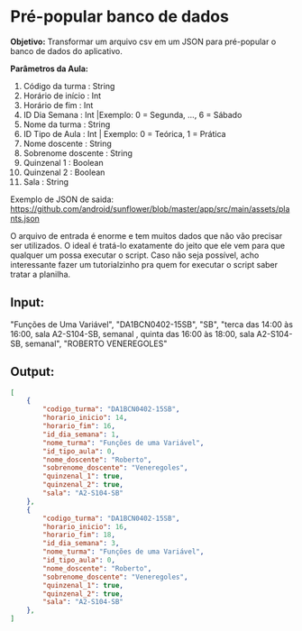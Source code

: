 # Pré-popular banco de dados

**Objetivo:** Transformar um arquivo csv em um JSON para pré-popular o banco de dados do aplicativo.

**Parâmetros da Aula:**

01. Código da turma : String
02. Horário de início : Int
03. Horário de fim : Int
04. ID Dia Semana : Int	|Exemplo: 0 = Segunda, ..., 6 = Sábado
05. Nome da turma : String
06. ID Tipo de Aula : Int	| Exemplo: 0 = Teórica, 1 = Prática
07. Nome doscente : String
08. Sobrenome doscente : String
09. Quinzenal 1 : Boolean
10. Quinzenal 2 : Boolean
11. Sala : String

Exemplo de JSON de saida: https://github.com/android/sunflower/blob/master/app/src/main/assets/plants.json

O arquivo de entrada é enorme e tem muitos dados que não vão precisar ser utilizados. O ideal é tratá-lo exatamente do jeito que ele vem para que qualquer um possa executar o script. Caso não seja possível, acho interessante fazer um tutorialzinho pra quem for executar o script saber tratar a planilha.

## Input:

"Funções de Uma Variável", "DA1BCN0402-15SB", "SB", "terca das 14:00 às 16:00, sala A2-S104-SB, semanal , quinta das 16:00 às 18:00, sala A2-S104-SB, semanal", "ROBERTO VENEREGOLES"


## Output:

```json
[
	{
		"codigo_turma": "DA1BCN0402-15SB",
		"horario_inicio": 14,
		"horario_fim": 16,
		"id_dia_semana": 1,
		"nome_turma": "Funções de uma Variável",
		"id_tipo_aula": 0,
		"nome_doscente": "Roberto",
		"sobrenome_doscente": "Veneregoles",
		"quinzenal_1": true,
		"quinzenal_2": true,
		"sala": "A2-S104-SB"
	},
	{
		"codigo_turma": "DA1BCN0402-15SB",
		"horario_inicio": 16,
		"horario_fim": 18,
		"id_dia_semana": 3,
		"nome_turma": "Funções de uma Variável",
		"id_tipo_aula": 0,
		"nome_doscente": "Roberto",
		"sobrenome_doscente": "Veneregoles",
		"quinzenal_1": true,
		"quinzenal_2": true,
		"sala": "A2-S104-SB"
	},
]
```